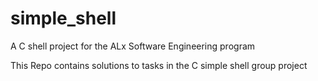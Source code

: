 # simple_shell
A C shell project for the ALx Software Engineering program

This Repo contains solutions to tasks in the C simple shell group project
